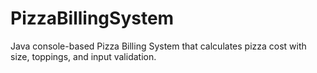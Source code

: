 # PizzaBillingSystem
Java console-based Pizza Billing System that calculates pizza cost with size, toppings, and input validation.
